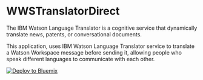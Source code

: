 # WWSTranslatorDirect

  The IBM Watson Language Translator is a cognitive service that dynamically translate news, patents, or conversational documents.

  This application, uses IBM Watson Language Translator service to translate a Watson Workspace message before sending it, allowing people who speak different languages to communicate with each other.

[![Deploy to Bluemix](https://bluemix.net/deploy/button.png)](https://bluemix.net/deploy?repository=https://github.com/leonjuan/WWSTranslatorDirect.git)
